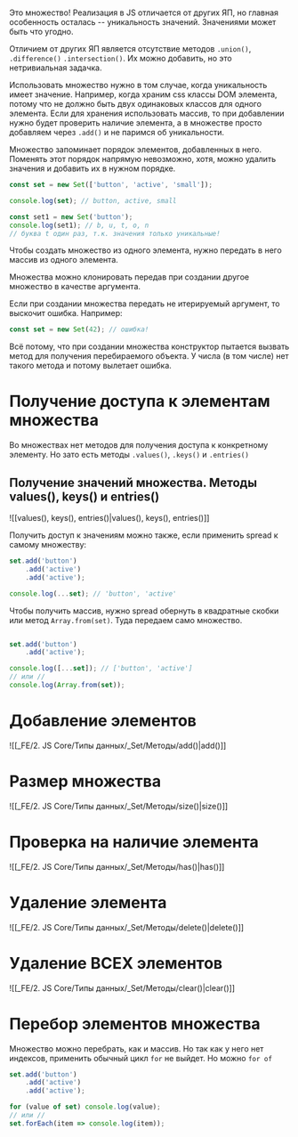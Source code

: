 ```table-of-contents
```

Это множество! Реализация в JS отличается от других ЯП, но главная особенность осталась -- уникальность значений. Значениями может быть что угодно.

Отличием от других ЯП является отсутствие методов `.union()`, `.difference()` `.intersection()`. Их можно добавить, но это нетривиальная задачка.

Использовать множество нужно в том случае, когда уникальность имеет значение. Например, когда храним css классы DOM элемента, потому что не должно быть двух одинаковых классов для одного элемента. Если для хранения использовать массив, то при добавлении нужно будет проверить наличие элемента, а в множестве просто добавляем через `.add()` и не паримся об уникальности.

Множество запоминает порядок элементов, добавленных в него. Поменять этот порядок напрямую невозможно, хотя, можно удалить значения и добавить их в нужном порядке. 



```js
const set = new Set(['button', 'active', 'small']);

console.log(set); // button, active, small

const set1 = new Set('button');
console.log(set1); // b, u, t, o, n
// буква t один раз, т.к. значения только уникальные!
```

Чтобы создать множество из одного элемента, нужно передать в него массив из одного элемента.

Множества можно клонировать передав при создании другое множество в качестве аргумента.

Если при создании множества передать не итерируемый аргумент, то выскочит ошибка. Например:

```js
const set = new Set(42); // ошибка!
```

Всё потому, что при создании множества конструктор пытается вызвать метод для получения перебираемого объекта. У числа (в том числе) нет такого метода и потому вылетает ошибка.

# Получение доступа к элементам множества

Во множествах нет методов для получения доступа к конкретному элементу. Но зато есть методы `.values()`, `.keys()` и `.entries()`

## Получение значений множества. Методы values(), keys() и entries()

![[values(), keys(), entries()|values(), keys(), entries()]]

Получить доступ к значениям можно также, если применить spread к самому множеству:

```js
set.add('button')
	.add('active')
	.add('active');

console.log(...set); // 'button', 'active'
```

Чтобы получить массив, нужно spread обернуть в квадратные скобки или метод `Array.from(set)`. Туда передаем само множество.

```js

set.add('button')
	.add('active');

console.log([...set]); // ['button', 'active']
// или //
console.log(Array.from(set));
```
# Добавление элементов

![[_FE/2. JS Core/Типы данных/_Set/Методы/add()|add()]]

# Размер множества

![[_FE/2. JS Core/Типы данных/_Set/Методы/size()|size()]]

# Проверка на наличие элемента

![[_FE/2. JS Core/Типы данных/_Set/Методы/has()|has()]]

# Удаление элемента

![[_FE/2. JS Core/Типы данных/_Set/Методы/delete()|delete()]]

# Удаление ВСЕХ элементов

![[_FE/2. JS Core/Типы данных/_Set/Методы/clear()|clear()]]

# Перебор элементов множества

Множество можно перебрать, как и массив. Но так как у него нет индексов, применить обычный цикл `for` не выйдет. Но можно `for of`

```js
set.add('button')
	.add('active')
	.add('active');

for (value of set) console.log(value);
// или //
set.forEach(item => console.log(item));
```